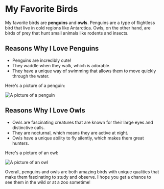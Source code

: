 <!-- To view the formatted version, right click on the birds.md file and click 'Open Preview' -->

# My Favorite Birds

My favorite birds are **penguins** and **owls**. Penguins are a type of flightless bird that live in cold regions like Antarctica. Owls, on the other hand, are birds of prey that hunt small animals like rodents and insects.

## Reasons Why I Love Penguins

- Penguins are incredibly cute!
- They waddle when they walk, which is adorable.
- They have a unique way of swimming that allows them to move quickly through the water.

Here's a picture of a penguin:

![A picture of a penguin](https://upload.wikimedia.org/wikipedia/commons/b/be/SGI-2016-South_Georgia_%28Fortuna_Bay%29%E2%80%93King_penguin_%28Aptenodytes_patagonicus%29_04.jpg)

## Reasons Why I Love Owls

- Owls are fascinating creatures that are known for their large eyes and distinctive calls.
- They are nocturnal, which means they are active at night.
- Owls have a unique ability to fly silently, which makes them great hunters.

Here's a picture of an owl:

![A picture of an owl](https://upload.wikimedia.org/wikipedia/commons/thumb/0/00/Southern_white-faced_owl_-_Moholoholo_wildlife_rehabilitation_centre.jpg/800px-Southern_white-faced_owl_-_Moholoholo_wildlife_rehabilitation_centre.jpg)

Overall, penguins and owls are both amazing birds with unique qualities that make them fascinating to study and observe. I hope you get a chance to see them in the wild or at a zoo sometime!

